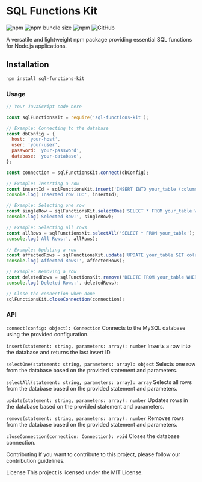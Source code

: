 # SQL Functions Kit

![npm](https://img.shields.io/npm/v/sql-functions-kit.svg)
![npm bundle size](https://img.shields.io/bundlephobia/min/sql-functions-kit.svg)
![npm](https://img.shields.io/npm/dt/sql-functions-kit.svg)
![GitHub](https://img.shields.io/github/license/your-username/sql-functions-kit.svg)

A versatile and lightweight npm package providing essential SQL functions for Node.js applications.

## Installation

```bash
npm install sql-functions-kit
```

### Usage

```javascript
// Your JavaScript code here

const sqlFunctionsKit = require('sql-functions-kit');

// Example: Connecting to the database
const dbConfig = {
  host: 'your-host',
  user: 'your-user',
  password: 'your-password',
  database: 'your-database',
};

const connection = sqlFunctionsKit.connect(dbConfig);

// Example: Inserting a row
const insertId = sqlFunctionsKit.insert('INSERT INTO your_table (column1, column2) VALUES (?, ?)', [value1, value2]);
console.log('Inserted row ID:', insertId);

// Example: Selecting one row
const singleRow = sqlFunctionsKit.selectOne('SELECT * FROM your_table WHERE id = ?', [someId]);
console.log('Selected Row:', singleRow);

// Example: Selecting all rows
const allRows = sqlFunctionsKit.selectAll('SELECT * FROM your_table');
console.log('All Rows:', allRows);

// Example: Updating a row
const affectedRows = sqlFunctionsKit.update('UPDATE your_table SET column1 = ? WHERE id = ?', [newValue, someId]);
console.log('Affected Rows:', affectedRows);

// Example: Removing a row
const deletedRows = sqlFunctionsKit.remove('DELETE FROM your_table WHERE id = ?', [someId]);
console.log('Deleted Rows:', deletedRows);

// Close the connection when done
sqlFunctionsKit.closeConnection(connection);
```

### API

`connect(config: object): Connection`
Connects to the MySQL database using the provided configuration.

`insert(statement: string, parameters: array): number`
Inserts a row into the database and returns the last insert ID.

`selectOne(statement: string, parameters: array): object`
Selects one row from the database based on the provided statement and parameters.

`selectAll(statement: string, parameters: array): array`
Selects all rows from the database based on the provided statement and parameters.

`update(statement: string, parameters: array): number`
Updates rows in the database based on the provided statement and parameters.

`remove(statement: string, parameters: array): number`
Removes rows from the database based on the provided statement and parameters.

`closeConnection(connection: Connection): void`
Closes the database connection.

Contributing
If you want to contribute to this project, please follow our contribution guidelines.

License
This project is licensed under the MIT License.